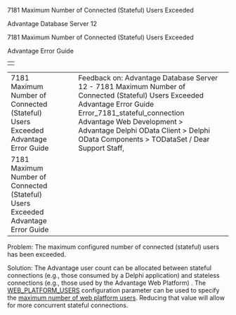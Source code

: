 7181 Maximum Number of Connected (Stateful) Users Exceeded




Advantage Database Server 12  

7181 Maximum Number of Connected (Stateful) Users Exceeded

Advantage Error Guide

|  |
| --- |
|  |

|  |  |  |  |  |
| --- | --- | --- | --- | --- |
| 7181 Maximum Number of Connected (Stateful) Users Exceeded  Advantage Error Guide |  |  | Feedback on: Advantage Database Server 12 - 7181 Maximum Number of Connected (Stateful) Users Exceeded Advantage Error Guide Error\_7181\_stateful\_connection Advantage Web Development > Advantage Delphi OData Client > Delphi OData Components > TODataSet / Dear Support Staff, |  |
| 7181 Maximum Number of Connected (Stateful) Users Exceeded  Advantage Error Guide |  |  |  |  |

Problem: The maximum configured number of connected (stateful) users has been exceeded.

Solution: The Advantage user count can be allocated between stateful connections (e.g., those consumed by a Delphi application) and stateless connections (e.g., those used by the Advantage Web Platform) . The [WEB\_PLATFORM\_USERS](master_web_platform_users_para.htm) configuration parameter can be used to specify the [maximum number of web platform users](master_web_platform_users.htm). Reducing that value will allow for more concurrent stateful connections.